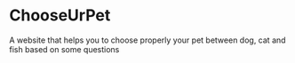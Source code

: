 # ChooseUrPet
A website that helps you to choose properly your pet between dog, cat and fish based on some questions
